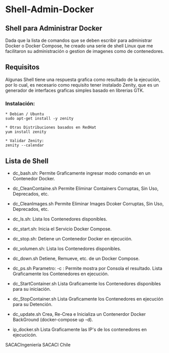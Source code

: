 # Shell-Admin-Docker

## Shell para Administrar Docker

  Dada que la lista de comandos que se deben escribir para administrar Docker o Docker Compose, 
he creado una serie de shell Linux que me facilitaron su administración o gestion de imagenes 
como de contenedores.

## Requisitos
  Algunas Shell tiene una respuesta grafica como resultado de la ejecución, por lo cual, es necesario
como requisito tener instalado Zenity, que es un generador de interfaces  graficas simples basado en 
librerias GTK.

###  Instalación:
```
* Debian / Ubuntu
sudo apt-get install -y zenity

* Otras Distribuciones basados en RedHat
yum install zenity

```
```
* Validar Zenity:
zenity --calendar
```

## Lista de Shell

* dc_bash.sh:
	Permite Graficamente ingresar modo comando en un Contenedor Docker.

* dc_CleanContaine.sh
	Permite Eliminar Containers Corruptas, Sin Uso, Deprecados, etc.

* dc_CleanImages.sh
	Permite Eliminar Images Dcoker Corruptas, Sin Uso, Deprecados, etc.

* dc_ls.sh:
	Lista los Contenedores disponibles.

* dc_start.sh:
	Inicia el Servicio Docker Compose.

* dc_stop.sh:
	Detiene un Contenedor Docker en ejecución.

* dc_volumen.sh:
	Lista los Contenedores disponibles.

* dc_down.sh
	Detiene, Remueve, etc. de un Docker Compose.

* dc_ps.sh
        Parametro: -c : Permite mostra por Consola el resultado.
	Lista Graficamente los Contenedores en ejecución.

* dc_StartContainer.sh
	Lista Graficamente los Contenedores disponibles para su iniciación.

* dc_StopContainer.sh
	Lista Graficamente los Contenedores en ejecución para su Detención.

* dc_update.sh 
	Crea, Re-Crea e Inicializa un Contenerdor Docker BackGround (docker-compose up -d).

* ip_docker.sh
	Lista Graficamente las IP's de los contenedores en ejecucicón.


SACACIngeniería
SACACI Chile


